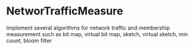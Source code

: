 # NetworTrafficMeasure
Implement several algorithms for network traffic and membership measurement such as bit map, virtual bit map, sketch, virtual sketch, min count, bloom filter
